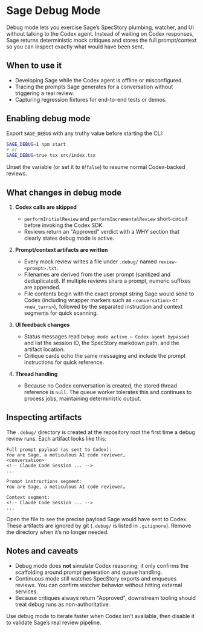 # Sage Debug Mode

Debug mode lets you exercise Sage’s SpecStory plumbing, watcher, and UI without talking to the Codex agent. Instead of waiting on Codex responses, Sage returns deterministic mock critiques and stores the full prompt/context so you can inspect exactly what would have been sent.

## When to use it

- Developing Sage while the Codex agent is offline or misconfigured.
- Tracing the prompts Sage generates for a conversation without triggering a real review.
- Capturing regression fixtures for end-to-end tests or demos.

## Enabling debug mode

Export `SAGE_DEBUG` with any truthy value before starting the CLI:

```bash
SAGE_DEBUG=1 npm start
# or
SAGE_DEBUG=true tsx src/index.tsx
```

Unset the variable (or set it to `0`/`false`) to resume normal Codex-backed reviews.

## What changes in debug mode

1. **Codex calls are skipped**
   - `performInitialReview` and `performIncrementalReview` short-circuit before invoking the Codex SDK.
   - Reviews return an "Approved" verdict with a WHY section that clearly states debug mode is active.

2. **Prompt/context artifacts are written**
   - Every mock review writes a file under `.debug/` named `review-<prompt>.txt`.
   - Filenames are derived from the user prompt (sanitized and deduplicated). If multiple reviews share a prompt, numeric suffixes are appended.
   - File contents begin with the exact prompt string Sage would send to Codex (including wrapper markers such as `<conversation>` or `<new_turns>`), followed by the separated instruction and context segments for quick scanning.

3. **UI feedback changes**
   - Status messages read `Debug mode active — Codex agent bypassed` and list the session ID, the SpecStory markdown path, and the artifact location.
   - Critique cards echo the same messaging and include the prompt instructions for quick reference.

4. **Thread handling**
   - Because no Codex conversation is created, the stored thread reference is `null`. The queue worker tolerates this and continues to process jobs, maintaining deterministic output.

## Inspecting artifacts

The `.debug/` directory is created at the repository root the first time a debug review runs. Each artifact looks like this:

```
Full prompt payload (as sent to Codex):
You are Sage, a meticulous AI code reviewer…
<conversation>
<!-- Claude Code Session ... -->
...

Prompt instructions segment:
You are Sage, a meticulous AI code reviewer…

Context segment:
<!-- Claude Code Session ... -->
...
```

Open the file to see the precise payload Sage would have sent to Codex. These artifacts are ignored by git (`.debug/` is listed in `.gitignore`). Remove the directory when it’s no longer needed.

## Notes and caveats

- Debug mode does **not** simulate Codex reasoning; it only confirms the scaffolding around prompt generation and queue handling.
- Continuous mode still watches SpecStory exports and enqueues reviews. You can confirm watcher behavior without hitting external services.
- Because critiques always return "Approved", downstream tooling should treat debug runs as non-authoritative.

Use debug mode to iterate faster when Codex isn’t available, then disable it to validate Sage’s real review pipeline.
